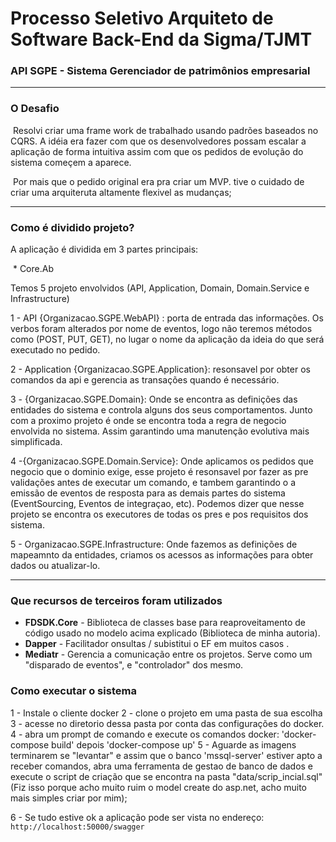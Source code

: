 # Processo Seletivo Arquiteto de Software Back-End da Sigma/TJMT

### API SGPE - Sistema Gerenciador de patrimônios empresarial

------------------------

### O Desafio

​	Resolvi criar uma frame work de trabalhado usando padrões baseados no CQRS. A idéia era fazer com que os desenvolvedores possam escalar a aplicação de forma intuitiva assim com que os pedidos de 
evolução do sistema começem a aparece.

​	Por mais que o pedido original era pra criar um MVP. tive o cuidado de criar uma arquiteruta altamente flexivel as mudanças;

------------------------

### Como é dividido projeto?



A aplicação é dividida em 3 partes principais:

​	* Core.Ab





   Temos 5 projeto envolvidos (API, Application, Domain, Domain.Service e Infrastructure)


1 - API {Organizacao.SGPE.WebAPI} : porta de entrada das informações. Os verbos foram alterados 
por nome de eventos, logo não teremos métodos como (POST, PUT, GET), no lugar o nome da aplicação
da ideia do que será executado no pedido.

2 - Application {Organizacao.SGPE.Application}: resonsavel por obter os comandos da api e gerencia 
as transações quando é necessário. 

3 - {Organizacao.SGPE.Domain}: Onde se encontra as definições das entidades do sistema e controla 
alguns dos seus comportamentos. Junto com a proximo projeto é onde se encontra toda a regra de negocio
envolvida no sistema. Assim garantindo uma manutenção evolutiva mais simplificada. 

4 -{Organizacao.SGPE.Domain.Service}: Onde aplicamos os pedidos que negocio que o dominio exige,
esse projeto é resonsavel por fazer as pre validações antes de executar um comando, e tambem
garantindo o a emissão de eventos de resposta para as demais partes do sistema (EventSourcing, Eventos de integraçao, etc).
Podemos dizer que nesse projeto se encontra os executores de todas os pres e pos requisitos dos sistema.

5 - Organizacao.SGPE.Infrastructure: Onde fazemos as definições de mapeamnto da entidades, criamos os acessos
as informações para obter dados ou atualizar-lo. 

------------------------


### Que recursos de terceiros foram utilizados


- **FDSDK.Core** - Biblioteca de classes base para reaproveitamento de código usado no modelo acima explicado (Biblioteca de minha autoria).
- **Dapper** - Facilitador onsultas / subistitui o EF em muitos casos .
- **Mediatr** - Gerencia a comunicação entre os projetos. Serve como um "disparado de eventos", e "controlador" dos mesmo.


### Como executar o sistema

1 - Instale o cliente docker
2 - clone o projeto em uma pasta de sua escolha
3 - acesse no diretorio dessa pasta por conta das configurações do docker.
4 - abra um prompt de comando e execute os comandos docker: 'docker-compose build'  depois  'docker-compose up'
5 - Aguarde as imagens terminarem se "levantar" e assim que o banco 'mssql-server' estiver apto a receber comandos, abra 
uma ferramenta de gestao de banco de dados e execute o script de criação que se encontra na pasta "data/scrip_incial.sql"
(Fiz isso porque acho muito ruim o model create do asp.net, acho muito mais simples criar por mim);

6 - Se tudo estive ok a aplicação pode ser vista no endereço: `http://localhost:50000/swagger`













